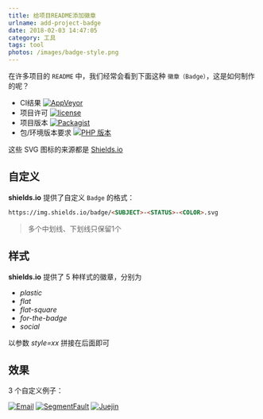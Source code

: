 ```yaml
---
title: 给项目README添加徽章
urlname: add-project-badge
date: 2018-02-03 14:47:05
category: 工具
tags: tool
photos: /images/badge-style.png
---
```


在许多项目的 `README` 中，我们经常会看到下面这种 `徽章（Badge）`，这是如何制作的呢？

<!-- more -->

- CI结果
[![AppVeyor](https://img.shields.io/appveyor/ci/liluoao/blog-source.svg?longCache=true&logo=appveyor)](https://ci.appveyor.com/project/liluoao/blog-source)
- 项目许可
[![license](https://img.shields.io/github/license/liluoao/blog-source.svg?longCache=true)](https://github.com/liluoao/blog-source/blob/master/LICENSE)
- 项目版本
[![Packagist](https://img.shields.io/packagist/v/liluoao/phalcon.svg?longCache=true)](https://packagist.org/packages/liluoao/phalcon)
- 包/环境版本要求
[![PHP 版本](https://img.shields.io/packagist/php-v/liluoao/phalcon.svg?longCache=true)](https://packagist.org/packages/liluoao/phalcon)

这些 SVG 图标的来源都是 [Shields.io](https://shields.io/) 

## 自定义

**shields.io** 提供了自定义 `Badge` 的格式：

```html
https://img.shields.io/badge/<SUBJECT>-<STATUS>-<COLOR>.svg
```

> 多个中划线、下划线只保留1个

## 样式

**shields.io** 提供了 5 种样式的徽章，分别为

- *plastic*
- *flat*
- *flat-square*
- *for-the-badge*
- *social*

以参数 *style=xx* 拼接在后面即可

## 效果

 3 个自定义例子：

[![Email](https://img.shields.io/badge/%E9%82%AE%E7%AE%B1-liluoao%40qq.com-orange.svg?longCache=true&style=flat-square)](mailto:liluoao@qq.com)
[![SegmentFault](https://img.shields.io/badge/SegmentFault-李罗奥-brightgreen.svg?longCache=true&style=flat-square)](https://segmentfault.com/u/liluoao)
[![Juejin](https://img.shields.io/badge/掘金-李罗奥-blue.svg?longCache=true&style=flat-square)](https://juejin.im/user/5a19374cf265da4332274600)
